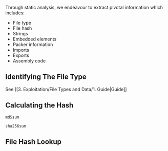 Through static analysis, we endeavour to extract pivotal information which includes:

- File type
- File hash
- Strings
- Embedded elements
- Packer information
- Imports
- Exports
- Assembly code
## Identifying The File Type

See [[3. Exploitation/File Types and Data/1. Guide|Guide]]

## Calculating the Hash 


```shell-session
md5sum 
```

```shell-session
sha256sum 
```

## File Hash Lookup

